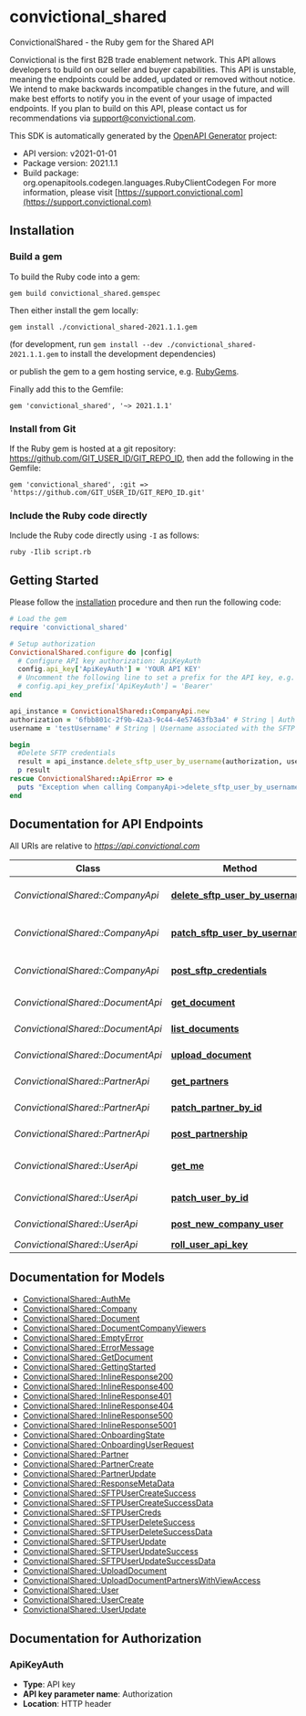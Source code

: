 # convictional_shared

ConvictionalShared - the Ruby gem for the Shared API

Convictional is the first B2B trade enablement network. This API allows developers to build on our seller and buyer capabilities. This API is unstable, meaning the endpoints could be added, updated or removed without notice. We intend to make backwards incompatible changes in the future, and will make best efforts to notify you in the event of your usage of impacted endpoints. If you plan to build on this API, please contact us for recommendations via support@convictional.com.

This SDK is automatically generated by the [OpenAPI Generator](https://openapi-generator.tech) project:

- API version: v2021-01-01
- Package version: 2021.1.1
- Build package: org.openapitools.codegen.languages.RubyClientCodegen
For more information, please visit [https://support.convictional.com](https://support.convictional.com)

## Installation

### Build a gem

To build the Ruby code into a gem:

```shell
gem build convictional_shared.gemspec
```

Then either install the gem locally:

```shell
gem install ./convictional_shared-2021.1.1.gem
```

(for development, run `gem install --dev ./convictional_shared-2021.1.1.gem` to install the development dependencies)

or publish the gem to a gem hosting service, e.g. [RubyGems](https://rubygems.org/).

Finally add this to the Gemfile:

    gem 'convictional_shared', '~> 2021.1.1'

### Install from Git

If the Ruby gem is hosted at a git repository: https://github.com/GIT_USER_ID/GIT_REPO_ID, then add the following in the Gemfile:

    gem 'convictional_shared', :git => 'https://github.com/GIT_USER_ID/GIT_REPO_ID.git'

### Include the Ruby code directly

Include the Ruby code directly using `-I` as follows:

```shell
ruby -Ilib script.rb
```

## Getting Started

Please follow the [installation](#installation) procedure and then run the following code:

```ruby
# Load the gem
require 'convictional_shared'

# Setup authorization
ConvictionalShared.configure do |config|
  # Configure API key authorization: ApiKeyAuth
  config.api_key['ApiKeyAuth'] = 'YOUR API KEY'
  # Uncomment the following line to set a prefix for the API key, e.g. 'Bearer' (defaults to nil)
  # config.api_key_prefix['ApiKeyAuth'] = 'Bearer'
end

api_instance = ConvictionalShared::CompanyApi.new
authorization = '6fbb801c-2f9b-42a3-9c44-4e57463fb3a4' # String | Auth token provided by Convictional upon account creation.
username = 'testUsername' # String | Username associated with the SFTP credentials to be deleted

begin
  #Delete SFTP credentials
  result = api_instance.delete_sftp_user_by_username(authorization, username)
  p result
rescue ConvictionalShared::ApiError => e
  puts "Exception when calling CompanyApi->delete_sftp_user_by_username: #{e}"
end

```

## Documentation for API Endpoints

All URIs are relative to *https://api.convictional.com*

Class | Method | HTTP request | Description
------------ | ------------- | ------------- | -------------
*ConvictionalShared::CompanyApi* | [**delete_sftp_user_by_username**](docs/CompanyApi.md#delete_sftp_user_by_username) | **DELETE** /sftp/{username} | Delete SFTP credentials
*ConvictionalShared::CompanyApi* | [**patch_sftp_user_by_username**](docs/CompanyApi.md#patch_sftp_user_by_username) | **PATCH** /sftp/{username} | Update SFTP credentials
*ConvictionalShared::CompanyApi* | [**post_sftp_credentials**](docs/CompanyApi.md#post_sftp_credentials) | **POST** /sftp | Create SFTP credentials
*ConvictionalShared::DocumentApi* | [**get_document**](docs/DocumentApi.md#get_document) | **GET** /documents/{documentId} | Get document
*ConvictionalShared::DocumentApi* | [**list_documents**](docs/DocumentApi.md#list_documents) | **GET** /documents | List documents
*ConvictionalShared::DocumentApi* | [**upload_document**](docs/DocumentApi.md#upload_document) | **POST** /documents | Upload document
*ConvictionalShared::PartnerApi* | [**get_partners**](docs/PartnerApi.md#get_partners) | **GET** /partners | List partners
*ConvictionalShared::PartnerApi* | [**patch_partner_by_id**](docs/PartnerApi.md#patch_partner_by_id) | **PATCH** /partners/{partnerId} | Update partner
*ConvictionalShared::PartnerApi* | [**post_partnership**](docs/PartnerApi.md#post_partnership) | **POST** /partners | Create partner
*ConvictionalShared::UserApi* | [**get_me**](docs/UserApi.md#get_me) | **GET** /auth/me | Get current user and company
*ConvictionalShared::UserApi* | [**patch_user_by_id**](docs/UserApi.md#patch_user_by_id) | **PATCH** /users/{userId} | Update user
*ConvictionalShared::UserApi* | [**post_new_company_user**](docs/UserApi.md#post_new_company_user) | **POST** /onboarding/user/invite | Invite user to company
*ConvictionalShared::UserApi* | [**roll_user_api_key**](docs/UserApi.md#roll_user_api_key) | **POST** /users/{userId}/roll | Roll API key


## Documentation for Models

 - [ConvictionalShared::AuthMe](docs/AuthMe.md)
 - [ConvictionalShared::Company](docs/Company.md)
 - [ConvictionalShared::Document](docs/Document.md)
 - [ConvictionalShared::DocumentCompanyViewers](docs/DocumentCompanyViewers.md)
 - [ConvictionalShared::EmptyError](docs/EmptyError.md)
 - [ConvictionalShared::ErrorMessage](docs/ErrorMessage.md)
 - [ConvictionalShared::GetDocument](docs/GetDocument.md)
 - [ConvictionalShared::GettingStarted](docs/GettingStarted.md)
 - [ConvictionalShared::InlineResponse200](docs/InlineResponse200.md)
 - [ConvictionalShared::InlineResponse400](docs/InlineResponse400.md)
 - [ConvictionalShared::InlineResponse401](docs/InlineResponse401.md)
 - [ConvictionalShared::InlineResponse404](docs/InlineResponse404.md)
 - [ConvictionalShared::InlineResponse500](docs/InlineResponse500.md)
 - [ConvictionalShared::InlineResponse5001](docs/InlineResponse5001.md)
 - [ConvictionalShared::OnboardingState](docs/OnboardingState.md)
 - [ConvictionalShared::OnboardingUserRequest](docs/OnboardingUserRequest.md)
 - [ConvictionalShared::Partner](docs/Partner.md)
 - [ConvictionalShared::PartnerCreate](docs/PartnerCreate.md)
 - [ConvictionalShared::PartnerUpdate](docs/PartnerUpdate.md)
 - [ConvictionalShared::ResponseMetaData](docs/ResponseMetaData.md)
 - [ConvictionalShared::SFTPUserCreateSuccess](docs/SFTPUserCreateSuccess.md)
 - [ConvictionalShared::SFTPUserCreateSuccessData](docs/SFTPUserCreateSuccessData.md)
 - [ConvictionalShared::SFTPUserCreds](docs/SFTPUserCreds.md)
 - [ConvictionalShared::SFTPUserDeleteSuccess](docs/SFTPUserDeleteSuccess.md)
 - [ConvictionalShared::SFTPUserDeleteSuccessData](docs/SFTPUserDeleteSuccessData.md)
 - [ConvictionalShared::SFTPUserUpdate](docs/SFTPUserUpdate.md)
 - [ConvictionalShared::SFTPUserUpdateSuccess](docs/SFTPUserUpdateSuccess.md)
 - [ConvictionalShared::SFTPUserUpdateSuccessData](docs/SFTPUserUpdateSuccessData.md)
 - [ConvictionalShared::UploadDocument](docs/UploadDocument.md)
 - [ConvictionalShared::UploadDocumentPartnersWithViewAccess](docs/UploadDocumentPartnersWithViewAccess.md)
 - [ConvictionalShared::User](docs/User.md)
 - [ConvictionalShared::UserCreate](docs/UserCreate.md)
 - [ConvictionalShared::UserUpdate](docs/UserUpdate.md)


## Documentation for Authorization


### ApiKeyAuth


- **Type**: API key
- **API key parameter name**: Authorization
- **Location**: HTTP header


